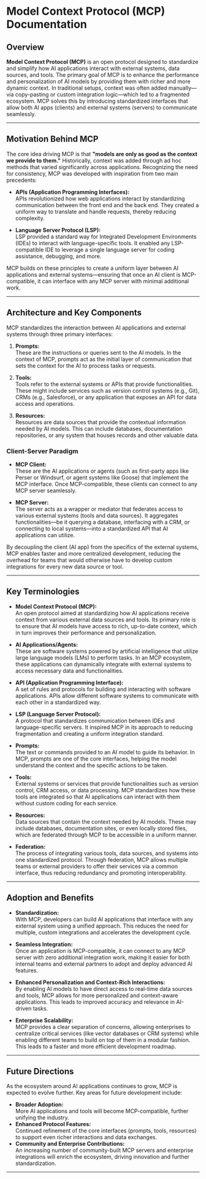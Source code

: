 # Model Context Protocol (MCP) Documentation

## Overview

**Model Context Protocol (MCP)** is an open protocol designed to standardize and simplify how AI applications interact with external systems, data sources, and tools. The primary goal of MCP is to enhance the performance and personalization of AI models by providing them with richer and more dynamic context. In traditional setups, context was often added manually—via copy-pasting or custom integration logic—which led to a fragmented ecosystem. MCP solves this by introducing standardized interfaces that allow both AI apps (clients) and external systems (servers) to communicate seamlessly.

---

## Motivation Behind MCP

The core idea driving MCP is that **"models are only as good as the context we provide to them."** Historically, context was added through ad hoc methods that varied significantly across applications. Recognizing the need for consistency, MCP was developed with inspiration from two main precedents:

- **APIs (Application Programming Interfaces):**  
  APIs revolutionized how web applications interact by standardizing communication between the front end and the back end. They created a uniform way to translate and handle requests, thereby reducing complexity.

- **Language Server Protocol (LSP):**  
  LSP provided a standard way for Integrated Development Environments (IDEs) to interact with language-specific tools. It enabled any LSP-compatible IDE to leverage a single language server for coding assistance, debugging, and more.

MCP builds on these principles to create a uniform layer between AI applications and external systems—ensuring that once an AI client is MCP-compatible, it can interface with any MCP server with minimal additional work.

---

## Architecture and Key Components

MCP standardizes the interaction between AI applications and external systems through three primary interfaces:

1. **Prompts:**  
   These are the instructions or queries sent to the AI models. In the context of MCP, prompts act as the initial layer of communication that sets the context for the AI to process tasks or requests.

2. **Tools:**  
   Tools refer to the external systems or APIs that provide functionalities. These might include services such as version control systems (e.g., Git), CRMs (e.g., Salesforce), or any application that exposes an API for data access and operations.

3. **Resources:**  
   Resources are data sources that provide the contextual information needed by AI models. This can include databases, documentation repositories, or any system that houses records and other valuable data.

### Client-Server Paradigm

- **MCP Client:**  
  These are the AI applications or agents (such as first-party apps like Perser or Windsurf, or agent systems like Goose) that implement the MCP interface. Once MCP-compatible, these clients can connect to any MCP server seamlessly.

- **MCP Server:**  
  The server acts as a wrapper or mediator that federates access to various external systems (tools and data sources). It aggregates functionalities—be it querying a database, interfacing with a CRM, or connecting to local systems—into a standardized API that AI applications can utilize.

By decoupling the client (AI app) from the specifics of the external systems, MCP enables faster and more centralized development, reducing the overhead for teams that would otherwise have to develop custom integrations for every new data source or tool.

---

## Key Terminologies

- **Model Context Protocol (MCP):**  
  An open protocol aimed at standardizing how AI applications receive context from various external data sources and tools. Its primary role is to ensure that AI models have access to rich, up-to-date context, which in turn improves their performance and personalization.

- **AI Applications/Agents:**  
  These are software systems powered by artificial intelligence that utilize large language models (LMs) to perform tasks. In an MCP ecosystem, these applications can dynamically integrate with external systems to access necessary data and functionalities.

- **API (Application Programming Interface):**  
  A set of rules and protocols for building and interacting with software applications. APIs allow different software systems to communicate with each other in a standardized way.

- **LSP (Language Server Protocol):**  
  A protocol that standardizes communication between IDEs and language-specific servers. It inspired MCP in its approach to reducing fragmentation and creating a uniform integration standard.

- **Prompts:**  
  The text or commands provided to an AI model to guide its behavior. In MCP, prompts are one of the core interfaces, helping the model understand the context and the specific actions to be taken.

- **Tools:**  
  External systems or services that provide functionalities such as version control, CRM access, or data processing. MCP standardizes how these tools are integrated so that AI applications can interact with them without custom coding for each service.

- **Resources:**  
  Data sources that contain the context needed by AI models. These may include databases, documentation sites, or even locally stored files, which are federated through MCP to be accessible in a uniform manner.

- **Federation:**  
  The process of integrating various tools, data sources, and systems into one standardized protocol. Through federation, MCP allows multiple teams or external providers to offer their services via a common interface, thus reducing redundancy and promoting interoperability.

---

## Adoption and Benefits

- **Standardization:**  
  With MCP, developers can build AI applications that interface with any external system using a unified approach. This reduces the need for multiple, custom integrations and accelerates the development cycle.

- **Seamless Integration:**  
  Once an application is MCP-compatible, it can connect to any MCP server with zero additional integration work, making it easier for both internal teams and external partners to adopt and deploy advanced AI features.

- **Enhanced Personalization and Context-Rich Interactions:**  
  By enabling AI models to have direct access to real-time data sources and tools, MCP allows for more personalized and context-aware applications. This leads to improved accuracy and relevance in AI-driven tasks.

- **Enterprise Scalability:**  
  MCP provides a clear separation of concerns, allowing enterprises to centralize critical services (like vector databases or CRM systems) while enabling different teams to build on top of them in a modular fashion. This leads to a faster and more efficient development roadmap.

---

## Future Directions

As the ecosystem around AI applications continues to grow, MCP is expected to evolve further. Key areas for future development include:

- **Broader Adoption:**  
  More AI applications and tools will become MCP-compatible, further unifying the industry.
- **Enhanced Protocol Features:**  
  Continued refinement of the core interfaces (prompts, tools, resources) to support even richer interactions and data exchanges.
- **Community and Enterprise Contributions:**  
  An increasing number of community-built MCP servers and enterprise integrations will enrich the ecosystem, driving innovation and further standardization.

---

